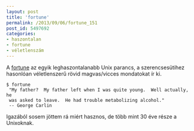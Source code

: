 ```yaml
---
layout: post
title: 'fortune'
permalink: /2013/09/06/fortune_151
post_id: 5497692
categories: 
- haszontalan
- fortune
- véletlenszám
---
```


A 
[fortune](http://en.wikipedia.org/wiki/Fortune_%28Unix%29) az egyik leghaszontalanabb Unix parancs, a szerencsesütihez hasonlóan véletlenszerű rövid magvas/vicces mondatokat ír ki.

```
$ fortune
 "My father?  My father left when I was quite young.  Well actually, he
 was asked to leave.  He had trouble metabolizing alcohol."
 -- George Carlin
```

Igazából sosem jöttem rá miért hasznos, de több mint 30 éve része a Unixoknak.